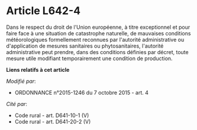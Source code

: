 # Article L642-4

Dans le respect du droit de l'Union européenne, à titre exceptionnel et pour faire face à une situation de catastrophe
naturelle, de mauvaises conditions météorologiques formellement reconnues par l'autorité administrative ou d'application de
mesures sanitaires ou phytosanitaires, l'autorité administrative peut prendre, dans des conditions définies par décret, toute
mesure utile modifiant temporairement une condition de production.

**Liens relatifs à cet article**

_Modifié par_:

  - ORDONNANCE n°2015-1246 du 7 octobre 2015 - art. 4

_Cité par_:

  - Code rural - art. D641-10-1 (V)
  - Code rural - art. D641-20-2 (V)
